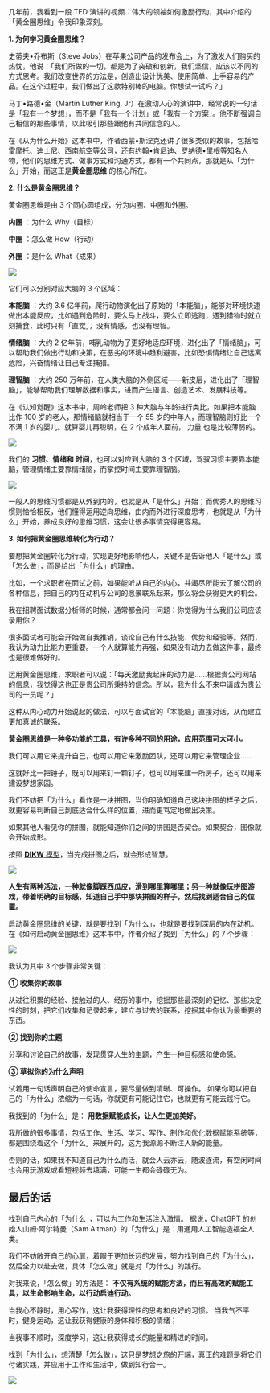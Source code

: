 几年前，我看到一段 TED 演讲的视频：伟大的领袖如何激励行动，其中介绍的「黄金圈思维」令我印象深刻。

**1. 为何学习黄金圈思维？**

 

史蒂夫•乔布斯（Steve Jobs）在苹果公司产品的发布会上，为了激发人们购买的热忱，他说：「我们所做的一切，都是为了突破和创新，我们坚信，应该以不同的方式思考。我们改变世界的方法是，创造出设计优美、使用简单、上手容易的产品。在这个过程中，我们做出了这款特别棒的电脑。你想试一试吗？」

马丁•路德•金（Martin Luther King, Jr）在激动人心的演讲中，经常说的一句话是「我有一个梦想」，而不是「我有一个计划」或「我有一个方案」。他不断强调自己相信的那些事情，以此吸引那些跟他有共同信念的人。

在《从为什么开始》这本书中，作者西蒙•斯涅克还讲了很多类似的故事，包括哈雷摩托、迪士尼、西南航空等公司，还有约翰•肯尼迪、罗纳德•里根等知名人物，他们的思维方式、做事方式和沟通方式，都有一个共同点，那就是从「为什么」开始，而这正是**黄金圈思维** 的核心所在。

**2. 什么是黄金圈思维？**

 

黄金圈思维是由 3 个同心圆组成，分为内圈、中圈和外圈。

**内圈** ：为什么 Why（目标） 

**中圈** ：怎么做 How（行动） 

**外圈** ：是什么 What（成果）

![](https://mmbiz.qpic.cn/mmbiz_png/giaycic3UNwo3c2bW2fKTwumz1fdaQaGfApsUCMMj151ciaMibCaWmXoRl7KKQP1IdGH992f0ev5yzUppbu4A1c4jQ/640?wx_fmt=png) 

它们可以分别对应大脑的 3 个区域：

**本能脑** ：大约 3.6 亿年前，爬行动物演化出了原始的「本能脑」，能够对环境快速做出本能反应，比如遇到危险时，要么马上战斗，要么立即逃跑，遇到猎物时就立刻捕食，此时只有「直觉」，没有情感，也没有理智。

**情绪脑** ：大约 2 亿年前，哺乳动物为了更好地适应环境，进化出了「情绪脑」，可以帮助我们做出行动和决策，在恶劣的环境中趋利避害，比如恐惧情绪让自己远离危险，兴奋情绪让自己专注捕猎。

**理智脑** ：大约 250 万年前，在人类大脑的外侧区域——新皮层，进化出了「理智脑」，能够帮助我们理解数据和事实，进而产生语言、创造艺术、发展科技等。

在《认知觉醒》这本书中，周岭老师把 3 种大脑与年龄进行类比，如果把本能脑比作 100 岁的老人，那情绪脑就相当于一个 55 岁的中年人，而理智脑则好比一个不满 1 岁的婴儿。就算婴儿再聪明，在 2 个成年人面前，  力量  也是比较薄弱的。

![](https://mmbiz.qpic.cn/mmbiz_png/giaycic3UNwo3c2bW2fKTwumz1fdaQaGfAYYu8qJl0EJfDiarccsibUPx8aOq80ibOOtkWLPd9IAuibpaiczDHpPcXMHg/640?wx_fmt=png) 

我们的 **习惯、情绪和 时间**，也可以对应到大脑的 3 个区域，驾驭习惯主要靠本能脑，管理情绪主要靠情绪脑，而掌控时间主要靠理智脑。

![](https://mmbiz.qpic.cn/mmbiz_jpg/giaycic3UNwo1DU5w7jDtpNtPw0ibiacX6G9yBYCPicFV6IcFzPIW7phzQ7BE0GMNteWVribP0CAYfVn3yicp9V5JjBSw/640?wx_fmt=jpeg) 

一般人的思维习惯都是从外到内的，也就是从「是什么」开始；而优秀人的思维习惯则恰恰相反，他们懂得运用逆向思维，由内而外进行深度思考，也就是从「为什么」开始，养成良好的思维习惯，这会让很多事情变得更容易。

**3. 如何把黄金圈思维转化为行动？**

 

要想把黄金圈转化为行动，实现更好地影响他人，关键不是告诉他人「是什么」或「怎么做」，而是给出「为什么」的理由。

比如，一个求职者在面试之前，如果能听从自己的内心，并竭尽所能去了解公司的各种信息，把自己的内在动机与公司的愿景联系起来，那么将会获得更大的机会。  

我在招聘面试数据分析师的时候，通常都会问一问题：你觉得为什么我们公司应该录用你？

很多面试者可能会开始做自我推销，谈论自己有什么技能、优势和经验等。然而，我认为动力比能力更重要。一个人就算能力再强，如果没有动力去做这件事，最终也是很难做好的。

运用黄金圈思维，求职者可以说：「每天激励我起床的动力是……根据贵公司网站的信息，我觉得这也正是贵公司所秉持的信念。所以，我为什么不来申请成为贵公司的一员呢？」

这种从内心动力开始说起的做法，可以与面试官的「本能脑」直接对话，从而建立更加真诚的联系。  

**黄金圈思维是一种多功能的工具，有许多种不同的用途，应用范围可大可小。** 

我们可以用它来提升自己，也可以用它来激励团队，还可以用它来管理企业……

这就好比一把锤子，既可以用来钉一颗钉子，也可以用来建一所房子，还可以用来建设梦想家园。  

我们不妨把「为什么」看作是一块拼图，当你明确知道自己这块拼图的样子之后，就更容易判断自己到底适合什么样的位置，进而更笃定地做出决策。

如果其他人看见你的拼图，就能知道你们之间的拼图是否契合。如果契合，图像就会开始成形。

按照 [**DIKW** 模型](https://mp.weixin.qq.com/s?__biz=MzA4ODE2OTIxMw==&mid=2653481106&idx=1&sn=34818d71e37a146e8c131479898d9d90&scene=21#wechat_redirect)，当完成拼图之后，就会形成智慧。

![](https://mmbiz.qpic.cn/mmbiz_png/giaycic3UNwo3c2bW2fKTwumz1fdaQaGfAsdyxfTtJtiaVOYWYyqE9GjxoCeQMv48A4ZK6zIAkSRkzs4YgA3zHLjg/640?wx_fmt=png) 

**人生有两种活法，一种就像脚踩西瓜皮，滑到哪里算哪里；另一种就像玩拼图游戏，带着明确的目标感，知道自己手中那块拼图的样子，然后找到适合自己的位置。**

启动黄金圈思维的关键，就是要找到「为什么」，也就是要找到深层的内在动机。  在《如何启动黄金圈思维》这本书中，作者介绍了找到「为什么」的 7 个步骤：

![](https://mmbiz.qpic.cn/mmbiz_png/giaycic3UNwo1DU5w7jDtpNtPw0ibiacX6G9Zg6YLZIN8qpFPicJMIAyxppBzBsm0qvX8wLhjicSiaG7wicHascpGsZciaA/640?wx_fmt=png) 

我认为其中 3 个步骤非常关键：

**① 收集你的故事**

从过往积累的经验、接触过的人、经历的事中，挖掘那些最深刻的记忆、那些决定性的时刻，把它们收集和记录起来，建立与过去的联系，挖掘其中你认为最重要的东西。

**② 找到你的主题**

分享和讨论自己的故事，发现贯穿人生的主题，产生一种目标感和使命感。  

**③ 草拟你的为什么声明**

试着用一句话声明自己的使命宣言，要尽量做到清晰、可操作。  如果你可以把自己的「为什么」浓缩为一句话，你就更有可能记住它，也就更有可能去践行它。

我找到的「为什么」是：  **用数据赋能成长，让人生更加美好。**

我所做的很多事情，包括工作、生活、学习、写作、制作和优化数据赋能系统等，都是围绕着这个「为什么」来展开的，这为我源源不断注入新的能量。

否则的话，如果我不知道自己为什么而活，就会人云亦云，随波逐流，有空闲时间也会用玩游戏或看短视频去填满，可能一生都会碌碌无为。  

## **最后的话**

找到自己内心的「为什么」，可以为工作和生活注入激情。  据说，ChatGPT 的创始人山姆·阿尔特曼（Sam Altman）的「为什么」是：用通用人工智能造福全人类。

我们不妨敞开自己的心扉，着眼于更加长远的发展，努力找到自己的「为什么」，然后全力以赴去做，具体「怎么做」就是对「为什么」的践行。

对我来说，「怎么做」的方法是： **不仅有系统的赋能方法，而且有高效的赋能工具，以生命影响生命，以行动启迪行动。**

当我心不静时，用心写作，这让我获得理性的思考和良好的习惯。  当我气不平时，健身运动，这让我获得健康的身体和积极的情绪；

当我事不顺时，深度学习，这让我获得成长的能量和精进的时间。

找到「为什么」，想清楚「怎么做」，这只是梦想之旅的开端，真正的难题是将它们付诸实践，并应用于工作和生活中，做到知行合一。

![](https://visitor-badge.laobi.icu/badge?page_id=sjhfx.linji&left_text=PageViews&right_color=%2300589F)